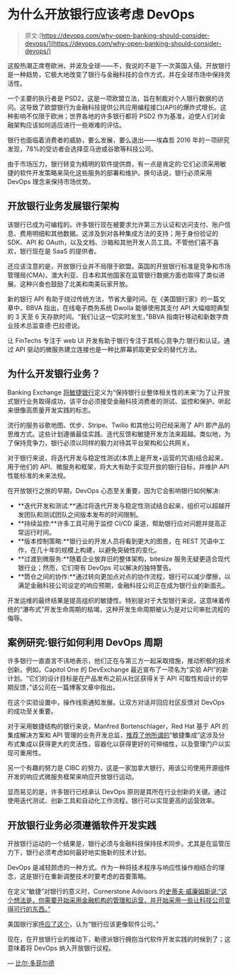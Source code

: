# 为什么开放银行应该考虑 DevOps

> 原文:[https://devops.com/why-open-banking-should-consider-devops/](https://devops.com/why-open-banking-should-consider-devops/)

这股热潮正席卷欧洲，并波及全球——不，我说的不是下一次英国入侵。开放银行是一种趋势，它极大地改变了银行与金融科技的合作方式，并在全球市场中保持灵活性。

一个主要的执行者是 PSD2，这是一项欧盟立法，旨在制裁对个人银行数据的访问。这导致了欧盟银行为金融科技提供公共应用编程接口(API)的爆炸式增长。这种影响不仅限于欧洲；世界各地的许多银行都将 PSD2 作为基准，迫使人们对金融架构应该如何适应进行一些艰难的评估。

银行也面临着消费者的威胁，要么发展，要么退出——埃森哲 2016 年的一项研究发现，78%的受访者会选择亚马逊或谷歌等科技公司。

由于市场压力，银行转变为精明的软件提供商，有一点是肯定的:它们必须采用敏捷的软件开发策略来简化这些服务的部署和维护。换句话说，银行必须采用 DevOps 理念来保持市场优势。

## 开放银行业务发展银行架构

该银行已成为可编程的。许多银行现在被要求允许第三方认证和访问支付、账户信息、费用明细和其他数据。这涉及到对各种集成方法的支持；用于身份验证的 SDK、API 和 OAuth，以及文档、沙箱和其他开发人员工具。不管他们喜不喜欢，银行现在是 SaaS 的提供者。

还应该注意的是，开放银行业并不局限于欧盟。英国的开放银行标准是竞争和市场管理局(CMA)，澳大利亚、日本和其他国家在监管银行数据方面也取得了类似进展。这种兴奋也鼓励了北美和南美玩家开放。

新的银行 API 有助于绕过传统方法，节省大量时间。在《美国银行家》的一篇文章中，BBVA 指出，在线电子商务系统 Dwolla 能够使用其支付 API 大幅缩短典型的 3 天至 6 天存款时间。“我们让这一切实时发生，”BBVA 指南针移动和新数字商业技术总监查德·巴拉德说。

让 FinTechs 专注于 web UI 开发有助于银行专注于其核心竞争力:银行和认证。通过 API 驱动的微服务建立连接也是一种比屏幕抓取更安全的替代方法。

## 为什么开发银行业务？

Banking Exchange [将敏捷银行](http://m.bankingexchange.com/news-feed/item/6738-agile-banking-how-you-remain-relevant)定义为“保持银行业整体相关性的未来”为了让开放式银行业务取得成功，该平台必须接受金融科技消费者的测试、监控和保护。听起来很像高质量开发实践的标志。

流行的服务谷歌地图、优步、Stripe、Twilio 和其他公司已经采用了 API 即产品的思维方式。这些计划遵循最佳实践、迭代反馈和敏捷开发方法来超越。类似地，为了保持竞争力，银行必须以同样的毅力对待其平台架构和公共网关。

对于银行来说，将迭代开发与稳定性测试(本质上是开发+运营的咒语)结合起来，用于他们的 API、微服务和框架，将大大有助于实现开放的银行目标，并维护 API 性能标准的未来法规。

在开放银行之旅的早期，DevOps 心态至关重要，因为它会影响银行如何解决:

*   **迭代开发和测试:**通过将迭代开发与稳定性测试结合起来，组织可以超越开发团队和测试团队之间版本发布的时间限制。
*   **持续监控:**许多工具可用于监控 CI/CD 渠道，帮助银行应对问题并提高正常运行时间。
*   **版本控制策略:**银行业的开发人员将看到更大的图景，在 REST 咒语中工作，在几十年的规模上构建，以避免突破性的变化。
*   **过渡到微服务:**随着企业放弃旧的整体架构，bitesize 服务无疑更适合现代银行业；然而，它们带有 DevOps 可以解决的独特警告。
*   **筒仓之间的协作:**通过转向更加点对点的协作流程，银行可以减少摩擦，以满足金融科技公司设定的响应预期，金融科技公司正在成为银行业的新面孔。

开发运维的最终结果是提高组织的敏捷性。特别是对于大型银行来说，这意味着传统的“瀑布式”开发生命周期的枯竭，这种开发生命周期被认为是对公司审批流程的侮辱。

## 案例研究:银行如何利用 DevOps 周期

许多银行一直直言不讳地表示，他们正在与第三方一起采取措施，推动积极的技术创新。例如，Capitol One 的 DevExchange 最近宣布了一项名为“实验 API”的新计划。“它们的设计目标是在产品发布之前从社区获得关于 API 可取性和设计的早期反馈，”该公司在一篇博客文章中指出。

在这个实验设置中，操作线索通知发展。让双方对话并回应社区反馈对 DevOps 的成功至关重要。

对于采用敏捷结构的银行来说，Manfred Bortenschlager，Red Hat 基于 API 的集成解决方案和 API 管理的业务开发总监，[推荐了他所谓的](https://middlewareblog.redhat.com/2018/01/22/the-role-of-agile-integration-in-open-banking/)“敏捷集成”这涉及分布式集成以获得更大的灵活性，容器化以获得更好的可伸缩性，以及管理门户以实现可重用性。

另一个有趣的努力是 CIBC 的努力，这是一家加拿大银行，用该公司使用开源组件开发的响应式微服务框架来响应开放银行运动。

显而易见的是，许多银行已经承认 DevOps 原则是其所在行业创新的关键。通过使用迭代测试、创新工具和自动化工作流程，银行可以实现更高的运营效率。

## 开放银行业务必须遵循软件开发实践

开放银行运动的一个结果是，银行必须与金融科技保持技术同步。尤其是在监管压力下，银行必须考虑如何最好地实施新的技术计划。

DevOps 是减轻顾虑的一种方式。作为一种将技术程序与响应性操作相结合的理念，这是银行在重新调整技术时要考虑的首要策略。

在定义“敏捷”对银行的意义时，Cornerstone Advisors 的[史蒂夫·威廉姆斯说:“这个想法是，你需要开始采用金融机构的管理和运营，并开始采用一些让科技公司变得可行的东西。”](http://www.bankingexchange.com/news-feed/item/6738-agile-banking-how-you-remain-relevant?)

美国银行家[呼应了这个](https://www.americanbanker.com/news/why-banks-should-be-more-like-software-companies)，认为“银行应该更像软件公司。”

现在，在开放银行业的推动下，勒德派银行拥抱当代软件开发实践的时候到了；这意味着将 DevOps 纳入开放银行议程。

— [比尔·多菲尔德](https://devops.com/author/bill-doerrfeld/)